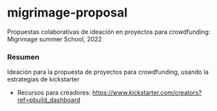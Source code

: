# migrimage-proposal
Propuestas colaborativas de ideación en proyectos para crowdfunding: Migrimage summer School, 2022



### Resumen

Ideación  para la propuesta de proyectos para crowdfunding, usando la estrategias de kickstarter

* Recursos para creadores: https://www.kickstarter.com/creators?ref=pbuild_dashboard

